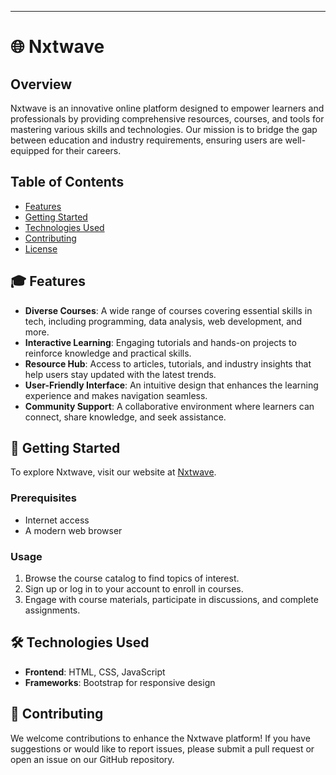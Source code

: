 
---

# 🌐 **Nxtwave**

## **Overview**
Nxtwave is an innovative online platform designed to empower learners and professionals by providing comprehensive resources, courses, and tools for mastering various skills and technologies. Our mission is to bridge the gap between education and industry requirements, ensuring users are well-equipped for their careers.

## **Table of Contents**
- [Features](#features)
- [Getting Started](#getting-started)
- [Technologies Used](#technologies-used)
- [Contributing](#contributing)
- [License](#license)

## 🎓 **Features**
- **Diverse Courses**: A wide range of courses covering essential skills in tech, including programming, data analysis, web development, and more.
- **Interactive Learning**: Engaging tutorials and hands-on projects to reinforce knowledge and practical skills.
- **Resource Hub**: Access to articles, tutorials, and industry insights that help users stay updated with the latest trends.
- **User-Friendly Interface**: An intuitive design that enhances the learning experience and makes navigation seamless.
- **Community Support**: A collaborative environment where learners can connect, share knowledge, and seek assistance.

## 🚀 **Getting Started**
To explore Nxtwave, visit our website at [Nxtwave](https://nxtwave1002.ccbp.tech/).

### **Prerequisites**
- Internet access
- A modern web browser

### **Usage**
1. Browse the course catalog to find topics of interest.
2. Sign up or log in to your account to enroll in courses.
3. Engage with course materials, participate in discussions, and complete assignments.

## 🛠️ **Technologies Used**
- **Frontend**: HTML, CSS, JavaScript
- **Frameworks**: Bootstrap for responsive design

## 🤝 **Contributing**
We welcome contributions to enhance the Nxtwave platform! If you have suggestions or would like to report issues, please submit a pull request or open an issue on our GitHub repository.

